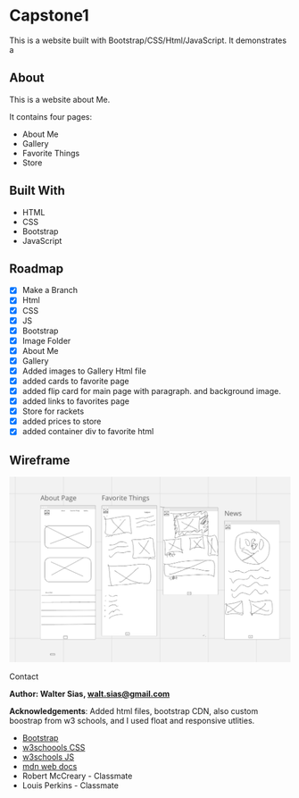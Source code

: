 # Capstone1

This is a website built with Bootstrap/CSS/Html/JavaScript. It demonstrates a 

## About
This is a website about Me.

It contains four pages:
- About Me
- Gallery
- Favorite Things
- Store 

## Built With
* HTML
* CSS
* Bootstrap
* JavaScript

## Roadmap
- [x] Make a Branch
- [x] Html
- [x] CSS
- [x] JS
- [x] Bootstrap
- [x] Image Folder
- [x] About Me
- [x] Gallery
- [x] Added images to Gallery Html file
- [x] added cards to favorite page 
- [x] added flip card for main page with paragraph. and background image.
- [x] added links to favorites page
- [x] Store for rackets
- [x] added prices to store
- [x] added container div to favorite html

 ## Wireframe
 ![wireframe](img/IMG_0182.jpeg)



Contact

**Author: Walter Sias, walt.sias@gmail.com**


**Acknowledgements**: Added html files, bootstrap CDN, also custom boostrap from w3 schools, and I used float and responsive utlities.
- [Bootstrap](https://getbootstrap.com/)
- [w3schoools CSS](https://www.w3schools.com/cssref)
- [w3schools JS](https://www.w3schools.com/js/)
- [mdn web docs](https://developer.mozilla.org/en-US/docs/Web/CSS/background-repeat)
- Robert McCreary - Classmate
- Louis Perkins - Classmate